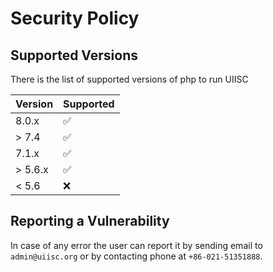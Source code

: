 # Security Policy

## Supported Versions

There is the list of supported versions of php to run UIISC

| Version | Supported          |
| ------- | ------------------ |
| 8.0.x   | :white_check_mark: |
| > 7.4   | :white_check_mark: |
| 7.1.x   | :white_check_mark: |
| > 5.6.x | :white_check_mark: |
| < 5.6   | :x:                |

## Reporting a Vulnerability

In case of any error the user can report it by sending email to `admin@uiisc.org` or by contacting phone at `+86-021-51351888`.

